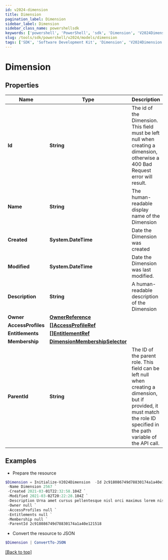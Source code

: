 ```yaml
---
id: v2024-dimension
title: Dimension
pagination_label: Dimension
sidebar_label: Dimension
sidebar_class_name: powershellsdk
keywords: ['powershell', 'PowerShell', 'sdk', 'Dimension', 'V2024Dimension']
slug: /tools/sdk/powershell/v2024/models/dimension
tags: ['SDK', 'Software Development Kit', 'Dimension', 'V2024Dimension']
---
```


# Dimension

## Properties

| Name | Type | Description | Notes |
| --- | --- | --- | --- |
| **Id** | **String** | The id of the Dimension. This field must be left null when creating a dimension, otherwise a 400 Bad Request error will result. | [optional] |
| **Name** | **String** | The human-readable display name of the Dimension | [required] |
| **Created** | **System.DateTime** | Date the Dimension was created | [optional] [readonly] |
| **Modified** | **System.DateTime** | Date the Dimension was last modified. | [optional] [readonly] |
| **Description** | **String** | A human-readable description of the Dimension | [optional] |
| **Owner** | [**OwnerReference**](owner-reference) |  | [required] |
| **AccessProfiles** | [**[]AccessProfileRef**](access-profile-ref) |  | [optional] |
| **Entitlements** | [**[]EntitlementRef**](entitlement-ref) |  | [optional] |
| **Membership** | [**DimensionMembershipSelector**](dimension-membership-selector) |  | [optional] |
| **ParentId** | **String** | The ID of the parent role. This field can be left null when creating a dimension, but if provided, it must match the role ID specified in the path variable of the API call. | [optional] |

## Examples

- Prepare the resource

```powershell
$Dimension = Initialize-V2024Dimension  -Id 2c918086749d78830174a1a40e121518 `
 -Name Dimension 2567 `
 -Created 2021-03-01T22:32:58.104Z `
 -Modified 2021-03-02T20:22:28.104Z `
 -Description Urna amet cursus pellentesque nisl orci maximus lorem nisl euismod fusce morbi placerat adipiscing maecenas nisi tristique et metus et lacus sed morbi nunc nisl maximus magna arcu varius sollicitudin elementum enim maecenas nisi id ipsum tempus fusce diam ipsum tortor. `
 -Owner null `
 -AccessProfiles null `
 -Entitlements null `
 -Membership null `
 -ParentId 2c918086749d78830174a1a40e121518
```

- Convert the resource to JSON

```powershell
$Dimension | ConvertTo-JSON
```

[[Back to top]](#)
